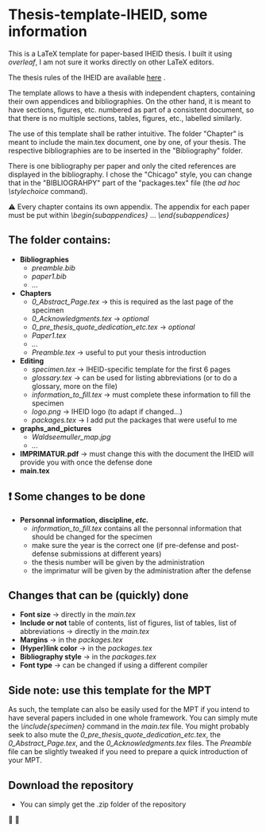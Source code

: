 # Thesis-template-IHEID, some information
This is a LaTeX template for paper-based IHEID thesis. I built it using *overleaf*, I am not sure it works directly on other LaTeX editors.

The thesis rules of the IHEID are available [here](https://www.graduateinstitute.ch/sites/internet/files/2019-07/PhD_Thesis_Instruction_final_deposit.pdf)
. 

The template allows to have a thesis with independent chapters, containing their own appendices and bibliographies. On the other hand, it is meant to have sections, figures, etc. numbered as part of a consistent document, so  that there is no multiple sections, tables, figures, etc., labelled similarly. 

The use of this template shall be rather intuitive. The folder "Chapter" is meant to include the main.tex document, one by one, of your thesis. The respective bibliographies are to be inserted in the "Bibliography" folder.

There is one bibliography per paper and only the cited references are displayed in the bibliography. I chose the "Chicago" style, you can change that in the "BIBLIOGRAHPY" part of the "packages.tex" file (the *ad hoc* *\stylechoice* command).

:warning:          Every chapter contains its own appendix. The appendix for each paper must be put within *\begin{subappendices}* ... *\end{subappendices}*

## The folder contains:
 
 - **Bibliographies**
     - *preamble.bib*
     - *paper1.bib*
     - *...*
 - **Chapters**
     - *0_Abstract_Page.tex*    &rarr;   this is required as the last page of the specimen
     - *0_Acknowledgments.tex*   &rarr;   *optional*
     - *0_pre_thesis_quote_dedication_etc.tex*    &rarr;   *optional*
     - *Paper1.tex*
     - *...*
     - *Preamble.tex*      &rarr; useful to put your thesis introduction
- **Editing**
     - *specimen.tex*    &rarr; IHEID-specific template for the first 6 pages
     - *glossary.tex*    &rarr; can be used for listing abbreviations (or to do a glossary, more on the file) 
     - *information_to_fill.tex*   &rarr;  must complete these information to fill the specimen
     - *logo.png*        &rarr; IHEID logo (to adapt if changed...)
     - *packages.tex*    &rarr; I add put the packages that were useful to me
- **graphs_and_pictures**
     - *Waldseemuller_map.jpg*
     - *...*
- **IMPRIMATUR.pdf**    &rarr;   must change this with the document the IHEID will provide you with once the defense done
- **main.tex** 
 
 
 ## :exclamation: Some changes to be done
 
- **Personnal information, discipline, *etc.*** 
   - *information_to_fill.tex* contains all the personnal information that should be changed for the specimen 
   - make sure the year is the correct one (if pre-defense and post-defense submissions at different years)
   - the thesis number will be given by the administration
   - the imprimatur will be given by the administration after the defense
 
 ## Changes that can be (quickly) done 

- **Font size**  &rarr;   directly in the *main.tex*
- **Include or not** table of contents, list of figures, list of tables, list of abbreviations    &rarr;   directly in the *main.tex* 
- **Margins**   &rarr;    in the *packages.tex*
- **(Hyper)link color**   &rarr;    in the *packages.tex*
- **Bibliography style**    &rarr;   in the *packages.tex*
- **Font type** &rarr; can be changed if using a different compiler

## Side note: use this template for the MPT

As such, the template can also be easily used for the MPT if you intend to have several papers included in one whole framework. You can simply mute the *\include{specimen}* command in the *main.tex* file. You might probably seek to also mute the *0_pre_thesis_quote_dedication_etc.tex*, the *0_Abstract_Page.tex*, and the *0_Acknowledgments.tex* files. The *Preamble* file can be slightly tweaked if you need to prepare a quick introduction of your MPT.

## Download the repository

- You can simply get the .zip folder of the repository


:fried_shrimp:   :fried_shrimp:   



